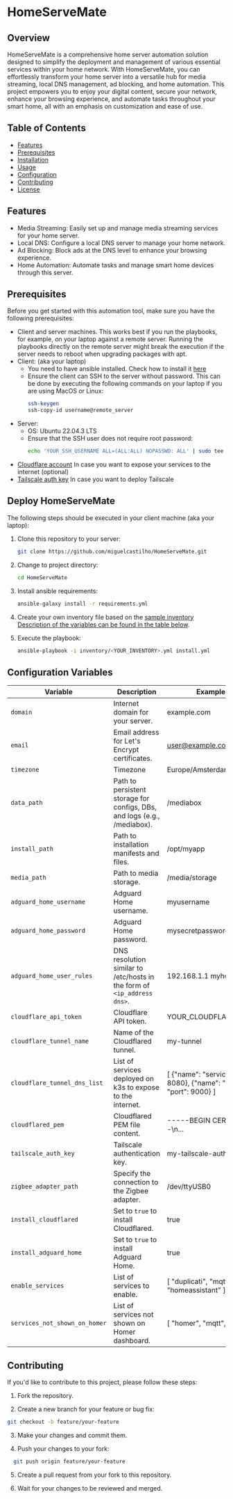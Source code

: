 # HomeServeMate

## Overview

HomeServeMate is a comprehensive home server automation solution designed to simplify the deployment and management of various essential services within your home network.
With HomeServeMate, you can effortlessly transform your home server into a versatile hub for media streaming, local DNS management, ad blocking, and home automation. 
This project empowers you to enjoy your digital content, secure your network, enhance your browsing experience, and automate tasks throughout your smart home, all with an emphasis on customization and ease of use.

## Table of Contents

- [Features](#features)
- [Prerequisites](#prerequisites)
- [Installation](#installation)
- [Usage](#usage)
- [Configuration](#configuration)
- [Contributing](#contributing)
- [License](#license)

## Features

- Media Streaming: Easily set up and manage media streaming services for your home server.
- Local DNS: Configure a local DNS server to manage your home network.
- Ad Blocking: Block ads at the DNS level to enhance your browsing experience.
- Home Automation: Automate tasks and manage smart home devices through this server.

## Prerequisites

Before you get started with this automation tool, make sure you have the following prerequisites:

- Client and server machines. This works best if you run the playbooks, for example, on your laptop against a remote server. Running the playbooks directly on the remote server might break the execution if the server needs to reboot when upgrading packages with apt.
- Client: (aka your laptop)
  - You need to have ansible installed. Check how to install it [here](https://docs.ansible.com/ansible/latest/installation_guide/intro_installation.html#installing-and-upgrading-ansible-with-pipx)
  - Ensure the client can SSH to the server without password. This can be done by executing the following commands on your laptop if you are using MacOS or Linux:
    ```bash
    ssh-keygen
    ssh-copy-id username@remote_server
    ```
- Server:
  - OS: Ubuntu 22.04.3 LTS
  - Ensure that the SSH user does not require root password:
    ```bash
    echo 'YOUR_SSH_USERNAME ALL=(ALL:ALL) NOPASSWD: ALL' | sudo tee /etc/sudoers.d/YOUR_SSH_USERNAME
    ```
- [Cloudflare account](https://dash.cloudflare.com/sign-up) In case you want to expose your services to the internet (optional)
- [Tailscale auth key](https://tailscale.com/kb/1085/auth-keys/#step-1-generate-an-auth-key) In case you want to deploy Tailscale

## Deploy HomeServeMate

The following steps should be executed in your client machine (aka your laptop):
1. Clone this repository to your server:
   ```bash
   git clone https://github.com/miguelcastilho/HomeServeMate.git
   ```
2. Change to project directory:
   ```bash
   cd HomeServeMate
   ```
2. Install ansible requirements:
   ```bash
   ansible-galaxy install -r requirements.yml
   ```
3. Create your own inventory file based on the [sample inventory](inventory/inventory.yml)
   [Description of the variables can be found in the table below](#configuration-variables).

4. Execute the playbook:
   ```bash
   ansible-playbook -i inventory/<YOUR_INVENTORY>.yml install.yml
   ```

## Configuration Variables

| Variable                    | Description                                       | Example Value              |
|-----------------------------|---------------------------------------------------|----------------------------|
| `domain`                    | Internet domain for your server.                 | example.com                |
| `email`                     | Email address for Let's Encrypt certificates.    | user@example.com           |
| `timezone`                  | Timezone                | Europe/Amsterdam           |
| `data_path`                 | Path to persistent storage for configs, DBs, and logs (e.g., /mediabox). | /mediabox |
| `install_path`              | Path to installation manifests and files.        | /opt/myapp                |
| `media_path`                | Path to media storage.                           | /media/storage            |
| `adguard_home_username`     | Adguard Home username.                          | myusername                |
| `adguard_home_password`     | Adguard Home password.                          | mysecretpassword           |
| `adguard_home_user_rules`   | DNS resolution similar to /etc/hosts in the form of `<ip_address dns>`. | 192.168.1.1 myhostname |
| `cloudflare_api_token`      | Cloudflare API token.                            | YOUR_CLOUDFLARE_API_TOKEN |
| `cloudflare_tunnel_name`    | Name of the Cloudflared tunnel.                 | my-tunnel                 |
| `cloudflare_tunnel_dns_list`| List of services deployed on k3s to expose to the internet. | [ {"name": "service1", "port": 8080}, {"name": "service2", "port": 9000} ] |
| `cloudflared_pem`           | Cloudflared PEM file content.                   | -----BEGIN CERTIFICATE-----\n...  |
| `tailscale_auth_key`        | Tailscale authentication key.                   | my-tailscale-auth-key     |
| `zigbee_adapter_path`       | Specify the connection to the Zigbee adapter.  | /dev/ttyUSB0              |
| `install_cloudflared`       | Set to `true` to install Cloudflared.           | true                      |
| `install_adguard_home`      | Set to `true` to install Adguard Home.          | true                      |
| `enable_services`           | List of services to enable.                     | [ "duplicati", "mqtt", "homeassistant" ] |
| `services_not_shown_on_homer`| List of services not shown on Homer dashboard.  | [ "homer", "mqtt", "recyclarr" ] |




## Contributing
If you'd like to contribute to this project, please follow these steps:

1. Fork the repository.

2. Create a new branch for your feature or bug fix:

  ```bash
  git checkout -b feature/your-feature
  ```

3. Make your changes and commit them.

4. Push your changes to your fork:

  ```bash
    git push origin feature/your-feature
  ```

5. Create a pull request from your fork to this repository.

6. Wait for your changes to be reviewed and merged.


